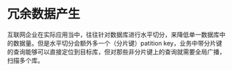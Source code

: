 
# 冗余数据产生

互联网企业在实际应用当中，往往针对数据库进行水平切分，来降低单一数据库中的数据量。但是水平切分会额外多一个（分片键）patition key，业务中带分片键的查询能够可以直接定位到目标库，但对那些非分片键上的查询就需要全局广播，扫描多个库。